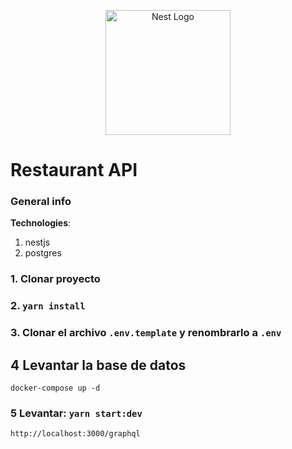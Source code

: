 <p align="center">
  <a href="http://nestjs.com/" target="blank"><img src="https://nestjs.com/img/logo-small.svg" width="200" alt="Nest Logo" /></a>
</p>

# Restaurant API

### General info

<strong>Technologies</strong>:

<ol>
  <li>nestjs</li>
  <li>postgres</li>
</ol>

### 1. Clonar proyecto

### 2. `yarn install`

### 3. Clonar el archivo `.env.template` y renombrarlo a `.env`

## 4 Levantar la base de datos

```
docker-compose up -d
```

### 5 Levantar: `yarn start:dev`

```
http://localhost:3000/graphql
```
